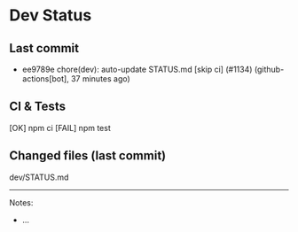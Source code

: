 # Dev Status

## Last commit
- ee9789e chore(dev): auto-update STATUS.md [skip ci] (#1134) (github-actions[bot], 37 minutes ago)
## CI & Tests
[OK] npm ci
[FAIL] npm test

## Changed files (last commit)
dev/STATUS.md

---
Notes:
- ...
